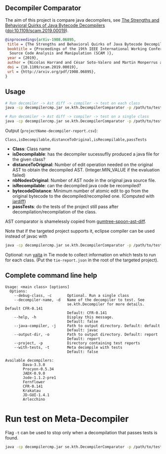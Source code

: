 ## Decompiler Comparator

The aim of this project is compare java decompilers, see [The Strengths and Behavioral Quirks of Java Bytecode Decompilers](http://arxiv.org/pdf/1908.06895) ([doi:10.1109/scam.2019.00019](https://doi.org/10.1109/scam.2019.00019)).

```bibtex
@inproceedings{arXiv-1908.06895,
 title = {The Strengths and Behavioral Quirks of Java Bytecode Decompilers},
 booktitle = {Proceedings of the 19th IEEE International Working Conference on
  Source Code Analysis and Manipulation (SCAM )},
 year = {2019},
 author = {Nicolas Harrand and César Soto-Valero and Martin Monperrus and Benoit Baudry},
 doi = {10.1109/scam.2019.00019},
 url = {http://arxiv.org/pdf/1908.06895},
}
```

## Usage

```bash
# Run decomiler -> Ast diff -> compiler -> test on each class
java -cp decompilercmp.jar se.kth.DecompilerComparator -p /path/to/test/project -d DecompilerName

# Run decomiler -> Ast diff -> compiler -> test on a single class
java -cp decompilercmp.jar se.kth.DecompilerComparator -p /path/to/test/project -d DecompilerName -c org/mypackage/MyClass
```

Output (`projectName-decompiler-report.csv`):

```csv
Class,isDecompilable,distanceToOriginal,isRecompilable,passTests
```

 * **Class**: Class name
 * **isDecompilable**: has the decompiler sucessuflly produced a java file for the given class?
 * **distanceToOriginal**: Number of edit operation needed on the original AST to obtain the decompiled AST. (Integer.MIN_VALUE if the evaluation failed)
 * **nbNodesOriginal**: Number of AST node in the original java source file.
 * **isRecompilable**: can the decompiled java code be recompiled?
 * **bytecodeDistance**: Minimum number of atomic edit to go from the original bytecode to the decompiled/recompiled one. (Computed with [jardiff](https://github.com/scala/jardiff))
 * **passTests**: do the tests of the project still pass after decompilation/recompilation of the class.


AST comparator is shamelessly copied from [gumtree-spoon-ast-diff](https://github.com/SpoonLabs/gumtree-spoon-ast-diff).

Note that if the targeted project supports it, eclipse compiler can be used instead of javac with

```bash
java -cp decompilercmp.jar se.kth.DecompilerComparator -p /path/to/test/project -d DecompilerName -j eclipse
```

Optional: run [yajta](https://github.com/castor-software/yajta) in Tie mode to collect information on which tests to run for each class. (Put the `tie-report.json` in the root of the targeted project).


## Complete command line help

```
Usage: <main class> [options]
  Options:
    --debug-class, -c       Optional. Run a single class
    --decompiler-name, -d   Name of the decompiler to test. See
                            se.kth.Decompiler for more details. Default CFR-0.141
                            Default: CFR-0.141
    --help, -h              Display this message.
                            Default: false
    --java-compiler, -j     Path to output directory. Default: default
                            Default: javac
    --output-dir, -o        Path to output directory. Default: report
                            Default: report
    --project, -p           Directory containing test reports
    --with-tests, -t        Meta decompile with tests
                            Default: false

Available decompilers: 
		Dava-3.3.0
		Procyon-0.5.34
		JADX-0.9.0
		Jode-1.1.2-pre1
		Fernflower
		CFR-0.141
		Krakatau
		JD-GUI-1.4.1
		Arlecchino

```

# Run test on Meta-Decompiler

Flag `-t` can be used to stop only when a decompilation that passes tests is found.

```bash
java -cp decompilercmp.jar se.kth.DecompilerComparator -p /path/to/test/project -d Meta -j eclipse [-t]
```

